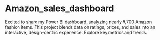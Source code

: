 # Amazon_sales_dashboard
Excited to share my Power BI dashboard, analyzing nearly 9,700 Amazon fashion items. This project blends data on ratings, prices, and sales into an interactive, design-centric experience. Explore key metrics and trends. 
